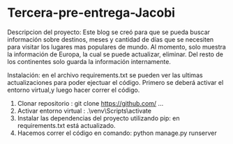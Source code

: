 # Tercera-pre-entrega-Jacobi

Descripcion del proyecto: Este blog se creó para que se pueda buscar información sobre destinos, meses y cantidad de días que se necesiten para visitar los lugares mas populares de mundo.
Al momento, solo muestra la información de Europa, la cual se puede actualizar, eliminar. Del resto de los continentes solo guarda la información internamente.

Instalación: en el archivo requirements.txt se pueden ver las ultimas actualizaciones para poder ejectuar el código. Primero se deberá activar el entorno virtual,y luego hacer correr el código.
 1. Clonar repositorio : git clone https://github.com/ ...
 2. Activar entorno virtual : .\venv\Scripts\activate
 3. Instalar las dependencias del proyecto utilizando pip: en requirements.txt está actualizado.
 4. Hacemos correr el código en comando: python manage.py runserver

 



